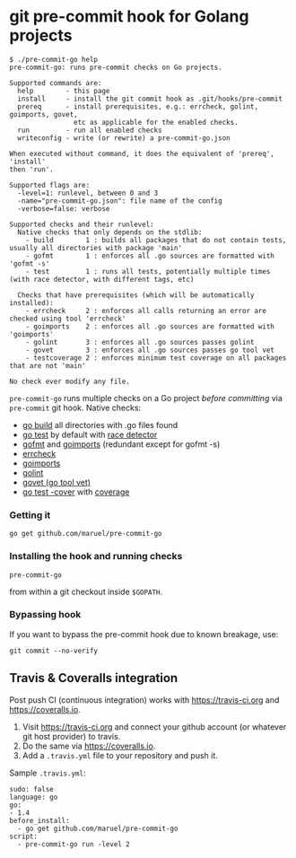 git pre-commit hook for Golang projects
=======================================

    $ ./pre-commit-go help
    pre-commit-go: runs pre-commit checks on Go projects.

    Supported commands are:
      help        - this page
      install     - install the git commit hook as .git/hooks/pre-commit
      prereq      - install prerequisites, e.g.: errcheck, golint, goimports, govet,
                    etc as applicable for the enabled checks.
      run         - run all enabled checks
      writeconfig - write (or rewrite) a pre-commit-go.json

    When executed without command, it does the equivalent of 'prereq', 'install'
    then 'run'.

    Supported flags are:
      -level=1: runlevel, between 0 and 3
      -name="pre-commit-go.json": file name of the config
      -verbose=false: verbose

    Supported checks and their runlevel:
      Native checks that only depends on the stdlib:
        - build        1 : builds all packages that do not contain tests, usually all directories with package 'main'
        - gofmt        1 : enforces all .go sources are formatted with 'gofmt -s'
        - test         1 : runs all tests, potentially multiple times (with race detector, with different tags, etc)

      Checks that have prerequisites (which will be automatically installed):
        - errcheck     2 : enforces all calls returning an error are checked using tool 'errcheck'
        - goimports    2 : enforces all .go sources are formatted with 'goimports'
        - golint       3 : enforces all .go sources passes golint
        - govet        3 : enforces all .go sources passes go tool vet
        - testcoverage 2 : enforces minimum test coverage on all packages that are not 'main'

    No check ever modify any file.

`pre-commit-go` runs multiple checks on a Go project *before committing* via
`pre-commit` git hook. Native checks:

  * [go build](https://golang.org/pkg/go/build/) all directories with .go files found
  * [go test](https://golang.org/pkg/testing/) by default with [race detector](https://blog.golang.org/race-detector)
  * [gofmt](https://golang.org/cmd/gofmt/) and [goimports](https://godoc.org/code.google.com/p/go.tools/cmd/goimports) (redundant except for gofmt -s)
  * [errcheck](https://github.com/kisielk/errcheck)
  * [goimports](https://golang.org/x/tools/cmd/goimports)
  * [golint](https://github.com/golang/lint)
  * [govet (go tool vet)](https://golang.org/x/tools/cmd/vet)
  * [go test -cover](https://golang.org/pkg/testing/) with [coverage](https://blog.golang.org/cover)


### Getting it

    go get github.com/maruel/pre-commit-go


### Installing the hook and running checks

    pre-commit-go

from within a git checkout inside `$GOPATH`.


### Bypassing hook

If you want to bypass the pre-commit hook due to known breakage, use:

    git commit --no-verify


Travis & Coveralls integration
---------------------------------

Post push CI (continuous integration) works with https://travis-ci.org and
https://coveralls.io.

   1. Visit https://travis-ci.org and connect your github account (or whatever
      git host provider) to travis.
   2. Do the same via https://coveralls.io.
   3. Add a `.travis.yml` file to your repository and push it.

Sample `.travis.yml`:

    sudo: false
    language: go
    go:
    - 1.4
    before_install:
      - go get github.com/maruel/pre-commit-go
    script:
      - pre-commit-go run -level 2
